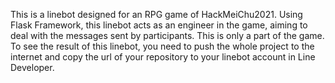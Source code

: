 This is a linebot designed for an RPG game of HackMeiChu2021. 
Using Flask Framework, this linebot acts as an engineer in the game, aiming to deal with the messages sent by participants.
This is only a part of the game. 
To see the result of this linebot, you need to push the whole project to the internet and copy the url of your repository to your linebot account in Line Developer. 
